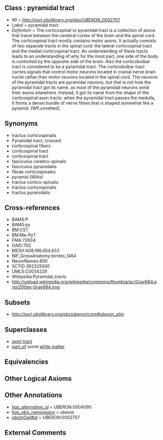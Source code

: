 
## Class : pyramidal tract

 * *IRI* = http://purl.obolibrary.org/obo/UBERON_0002707
 * *Label* = pyramidal tract
 * *Definition* = The corticospinal or pyramidal tract is a collection of axons that travel between the cerebral cortex of the brain and the spinal cord. The corticospinal tract mostly contains motor axons. It actually consists of two separate tracts in the spinal cord: the lateral corticospinal tract and the medial corticospinal tract. An understanding of these tracts leads to an understanding of why for the most part, one side of the body is controlled by the opposite side of the brain. Also the corticobulbar tract is considered to be a pyramidal tract. The corticobulbar tract carries signals that control motor neurons located in cranial nerve brain nuclei rather than motor neurons located in the spinal cord. The neurons of the pyramidal tracts are pyramidal neurons, but that is not how the pyramidal tract got its name, as most of the pyramidal neurons send their axons elsewhere. Instead, it got its name from the shape of the corticospinal axon tracts: when the pyramidal tract passes the medulla, it forms a dense bundle of nerve fibres that is shaped somewhat like a pyramid. [WP,unvetted].

## Synonyms

 * tractus corticospinalis
 * Pyramidal tract, crossed
 * corticospinal fibers
 * corticospinal tract
 * corticospinal tract
 * fasciculus cerebro-spinalis
 * fasciculus pyramidalis
 * fibrae corticospinales
 * pyramid (Willis)
 * tractus cortico-spinalis
 * tractus corticospinalis
 * tractus pyramidalis

## Cross-references

 * BAMS:P
 * BAMS:py
 * BM:CST
 * BM:Me-PyT
 * FMA:72634
 * GAID:702
 * MESH:A08.186.854.633
 * NIF_GrossAnatomy:birnlex_1464
 * NeuroNames:800
 * SCTID:362325000
 * UMLS:C0034229
 * Wikipedia:Pyramidal_tracts
 * http://upload.wikimedia.org/wikipedia/commons/thumb/a/ac/Gray684.png/200px-Gray684.png

## Subsets

 * http://purl.obolibrary.org/obo/uberon/core#uberon_slim

## Superclasses

 * [axon tract](../../UBERON/18/UBERON_0001018.md)
 * [part_of](../../BFO/50/BFO_0000050.md) some [white matter](../../UBERON/16/UBERON_0002316.md)

## Equivalencies


## Other Logical Axioms


## Other Annotations

 * *[has_alternative_id](../../Id/oboInOwl#hasAlternativeId.md)* = UBERON:0004095
 * *[has_obo_namespace](../../ce/oboInOwl#hasOBONamespace.md)* = uberon
 * *[oboInOwl#id](../../id/oboInOwl#id.md)* = UBERON:0002707

## External Comments

